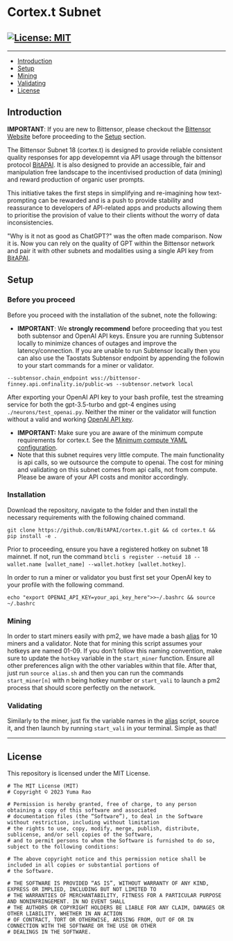 <div align="left">

# **Cortex.t Subnet** <!-- omit in toc -->
[![License: MIT](https://img.shields.io/badge/License-MIT-yellow.svg)](https://opensource.org/licenses/MIT) 
---

---
- [Introduction](#introduction)
- [Setup](#setup)
- [Mining](#mining)
- [Validating](#validating)
- [License](#license)

## Introduction

**IMPORTANT**: If you are new to Bittensor, please checkout the [Bittensor Website](https://bittensor.com/) before proceeding to the [Setup](#setup) section. 

The Bittensor Subnet 18 (cortex.t) is designed to provide reliable consistent quality responses for  app developemnt via API usage through the bittensor protocol [BitAPAI](https://bitapai.io). It is also designed to provide an accessible, fair and manipulation free landscape to the incentivised production of data (mining) and reward production of organic user prompts. 

This initiative takes the first steps in simplifying and re-imagining how text-prompting can be rewarded and is a push to provide stability and reassurance to developers of API-related apps and products allowing them to prioritise the provision of value to their clients without the worry of data inconsistencies. 

"Why is it not as good as ChatGPT?" was the often made comparison. Now it is. Now you can rely on the quality of GPT within the Bittensor network and pair it with other subnets and modalities using a single API key from [BitAPAI](https://bitapai.io).

## Setup

### Before you proceed
Before you proceed with the installation of the subnet, note the following: 

- **IMPORTANT**: We **strongly recommend** before proceeding that you test both subtensor and OpenAI API keys. Ensure you are running Subtensor locally to minimize chances of outages and improve the latency/connection. If you are unable to run Subtensor locally then you can also use the Taostats Subtensor endpoint by appending the followin to your start commands for a miner or validator.

```--subtensor.chain_endpoint wss://bittensor-finney.api.onfinality.io/public-ws --subtensor.network local```

After exporting your OpenAI API key to your bash profile, test the streaming service for both the gpt-3.5-turbo and gpt-4 engines using ```./neurons/test_openai.py```. Neither the miner or the validator will function without a valid and working [OpenAI API key](https://platform.openai.com/). 

- **IMPORTANT:** Make sure you are aware of the minimum compute requirements for cortex.t. See the [Minimum compute YAML configuration](./min_compute.yml).
- Note that this subnet requires very little compute. The main functionality is api calls, so we outsource the compute to openai. The cost for mining and validating on this subnet comes from api calls, not from compute. Please be aware of your API costs and monitor accordingly.

### Installation

Download the repository, navigate to the folder and then install the necessary requirements with the following chained command.

```git clone https://github.com/BitAPAI/cortex.t.git && cd cortex.t && pip install -e .```

Prior to proceeding, ensure you have a registered hotkey on subnet 18 mainnet. If not, run the command `btcli s register --netuid 18 --wallet.name [wallet_name] --wallet.hotkey [wallet.hotkey]`.

In order to run a miner or validator you bust first set your OpenAI key to your profile with the following command.

```echo "export OPENAI_API_KEY=your_api_key_here">>~/.bashrc && source ~/.bashrc```



### Mining
In order to start miners easily with pm2, we have made a bash [alias](./alias.sh) for 10 miners and a validator. Note that for mining this script assumes your hotkeys are named 01-09. If you don't follow this naming convention, make sure to update the `hotkey` variable in the `start_miner` function. Ensure all other preferences align with the other variables within that file. After that, just run `source alias.sh` and then you can run the commands `start_miner[n]` with n being hotkey number or `start_vali` to launch a pm2 process that should score perfectly on the network.

### Validating

Similarly to the miner, just fix the variable names in the [alias](./alias.sh) script, source it, and then launch by running `start_vali` in your terminal. Simple as that!

---

## License
This repository is licensed under the MIT License.
```text
# The MIT License (MIT)
# Copyright © 2023 Yuma Rao

# Permission is hereby granted, free of charge, to any person obtaining a copy of this software and associated
# documentation files (the “Software”), to deal in the Software without restriction, including without limitation
# the rights to use, copy, modify, merge, publish, distribute, sublicense, and/or sell copies of the Software,
# and to permit persons to whom the Software is furnished to do so, subject to the following conditions:

# The above copyright notice and this permission notice shall be included in all copies or substantial portions of
# the Software.

# THE SOFTWARE IS PROVIDED “AS IS”, WITHOUT WARRANTY OF ANY KIND, EXPRESS OR IMPLIED, INCLUDING BUT NOT LIMITED TO
# THE WARRANTIES OF MERCHANTABILITY, FITNESS FOR A PARTICULAR PURPOSE AND NONINFRINGEMENT. IN NO EVENT SHALL
# THE AUTHORS OR COPYRIGHT HOLDERS BE LIABLE FOR ANY CLAIM, DAMAGES OR OTHER LIABILITY, WHETHER IN AN ACTION
# OF CONTRACT, TORT OR OTHERWISE, ARISING FROM, OUT OF OR IN CONNECTION WITH THE SOFTWARE OR THE USE OR OTHER
# DEALINGS IN THE SOFTWARE.
```
